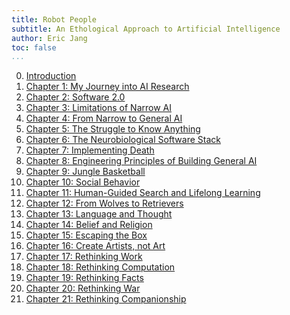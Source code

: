 ```yaml
--- 
title: Robot People 
subtitle: An Ethological Approach to Artificial Intelligence
author: Eric Jang
toc: false
...
```


0. [Introduction](chapter00.html) <!-- ([PDF](pdf/chapter1.pdf)) -->
1. [Chapter 1: My Journey into AI Research](chapter01.html) <!-- ([PDF](pdf/chapter3.pdf)) -->
2. [Chapter 2: Software 2.0](chapter02.html) <!-- ([PDF](pdf/chapter3.pdf)) -->
3. [Chapter 3: Limitations of Narrow AI](chapter03.html) <!-- ([PDF](pdf/chapter3.pdf)) -->
4. [Chapter 4: From Narrow to General AI](chapter04.html) <!-- ([PDF](pdf/chapter3.pdf)) -->
5. [Chapter 5: The Struggle to Know Anything](chapter05.html) <!-- ([PDF](pdf/chapter3.pdf)) -->
6. [Chapter 6: The Neurobiological Software Stack](chapter06.html) <!-- ([PDF](pdf/chapter3.pdf)) -->
7. [Chapter 7: Implementing Death](chapter07.html) <!-- ([PDF](pdf/chapter3.pdf)) -->
8. [Chapter 8: Engineering Principles of Building General AI](chapter08.html) <!-- ([PDF](pdf/chapter3.pdf)) -->
9. [Chapter 9: Jungle Basketball](chapter09.html) <!-- ([PDF](pdf/chapter1.pdf)) -->
10. [Chapter 10: Social Behavior](chapter10.html) <!-- ([PDF](pdf/chapter3.pdf)) -->
11. [Chapter 11: Human-Guided Search and Lifelong Learning](chapter11.html) <!-- ([PDF](pdf/chapter3.pdf)) -->
12. [Chapter 12: From Wolves to Retrievers](chapter12.html) <!-- ([PDF](pdf/chapter3.pdf)) -->
13. [Chapter 13: Language and Thought](chapter13.html) <!-- ([PDF](pdf/chapter3.pdf)) --> <!-- chapters 13-16 need the most work / development -->
14. [Chapter 14: Belief and Religion](chapter14.html) <!-- ([PDF](pdf/chapter3.pdf)) -->
15. [Chapter 15: Escaping the Box](chapter15.html) <!-- ([PDF](pdf/chapter3.pdf)) -->
16. [Chapter 16: Create Artists, not Art](chapter16.html) <!-- ([PDF](pdf/chapter3.pdf)) -->
17. [Chapter 17: Rethinking Work](chapter17.html) <!-- ([PDF](pdf/chapter3.pdf)) -->
18. [Chapter 18: Rethinking Computation](chapter18.html) <!-- ([PDF](pdf/chapter3.pdf)) -->
19. [Chapter 19: Rethinking Facts](chapter19.html) <!-- ([PDF](pdf/chapter3.pdf)) -->
21. [Chapter 20: Rethinking War](chapter21.html) <!-- ([PDF](pdf/chapter3.pdf)) -->
20. [Chapter 21: Rethinking Companionship](chapter20.html) <!-- ([PDF](pdf/chapter3.pdf)) -->

